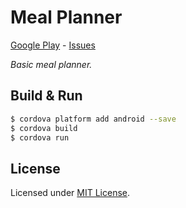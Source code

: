 # Meal Planner
[Google Play] - [Issues]

_Basic meal planner._

[Google Play]: https://play.google.com/store/apps/details?id=com.metaist.mealplanner
[Issues]: https://github.com/30Apps30Days/21-mealplanner/issues

## Build & Run
```bash
$ cordova platform add android --save
$ cordova build
$ cordova run
```

## License
Licensed under [MIT License].

[MIT License]: http://opensource.org/licenses/MIT
